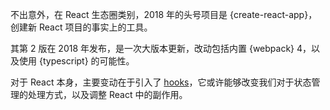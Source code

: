 不出意外，在 React 生态圈类别，2018 年的头号项目是 {create-react-app}，创建新 React 项目的事实上的工具。

其第 2 版在 2018 年发布，是一次大版本更新，改动包括内置 {webpack} 4，以及使用 {typescript} 的可能性。


对于 React 本身，主要变动在于引入了 [hooks](https://reactjs.org/docs/hooks-intro.html)，它或许能够改变我们对于状态管理的处理方式，以及调整 React 中的副作用。
